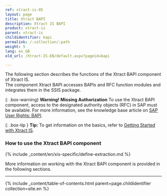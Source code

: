 ```yaml
---
ref: xtract-is-05
layout: page
title: Xtract BAPI
description: Xtract IS BAPI
product: xtract-is
parent: xtract-is
childidentifier: bapi
permalink: /:collection/:path
weight: 5
lang: en_GB
old_url: /Xtract-IS-EN/default.aspx?pageid=bapi

---
```


The following section describes the functions of the Xtract BAPI component of Xtract IS.<br>
The component Xtract BAPI accesses BAPIs and RFC function modules and integrates them in the SSIS package.

{: .box-warning}
**Warning!** **Missing Authorization**
To use the Xtract BAPI component, access to the designated authority objects (RFC) in SAP must be available.
For more information, see the knowledge base article on [SAP User Rights: BAPI](https://kb.theobald-software.com/sap/authority-objects-sap-user-rights#bapi).

{: .box-tip }
**Tip:** To get information on the basics, refer to [Getting Started with Xtract IS](./getting-started). <br>

### How to use the Xtract BAPI component
{% include _content/en/xis-specific/define-extraction.md %}

More information on working with the Xtract BAPI component is provided in the following sections.

****
{% include _content/table-of-contents.html parent=page.childidentifier collection=site.en %}